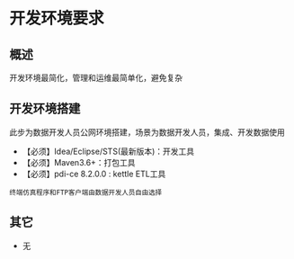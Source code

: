 # 开发环境要求

## 概述

开发环境最简化，管理和运维最简单化，避免复杂

## 开发环境搭建

此步为数据开发人员公网环境搭建，场景为数据开发人员，集成、开发数据使用

- 【必须】Idea/Eclipse/STS(最新版本)：开发工具
- 【必须】Maven3.6+：打包工具
- 【必须】pdi-ce 8.2.0.0 : kettle ETL工具

`终端仿真程序和FTP客户端由数据开发人员自由选择`

## 其它

- 无


